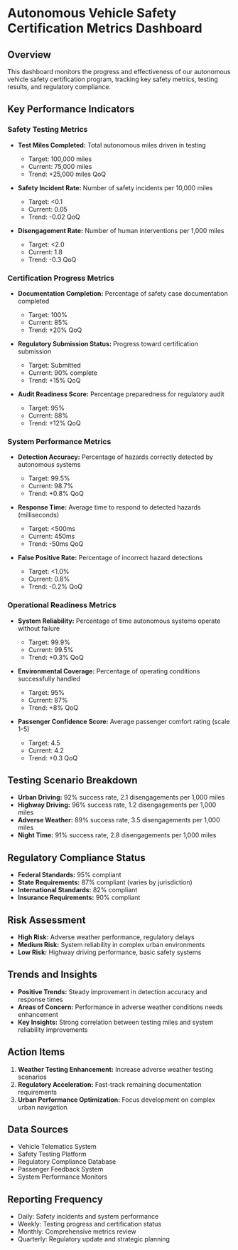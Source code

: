 # Autonomous Vehicle Safety Certification Metrics Dashboard

## Overview
This dashboard monitors the progress and effectiveness of our autonomous vehicle safety certification program, tracking key safety metrics, testing results, and regulatory compliance.

## Key Performance Indicators

### Safety Testing Metrics
- **Test Miles Completed:** Total autonomous miles driven in testing
  - Target: 100,000 miles
  - Current: 75,000 miles
  - Trend: +25,000 miles QoQ

- **Safety Incident Rate:** Number of safety incidents per 10,000 miles
  - Target: <0.1
  - Current: 0.05
  - Trend: -0.02 QoQ

- **Disengagement Rate:** Number of human interventions per 1,000 miles
  - Target: <2.0
  - Current: 1.8
  - Trend: -0.3 QoQ

### Certification Progress Metrics
- **Documentation Completion:** Percentage of safety case documentation completed
  - Target: 100%
  - Current: 85%
  - Trend: +20% QoQ

- **Regulatory Submission Status:** Progress toward certification submission
  - Target: Submitted
  - Current: 90% complete
  - Trend: +15% QoQ

- **Audit Readiness Score:** Percentage preparedness for regulatory audit
  - Target: 95%
  - Current: 88%
  - Trend: +12% QoQ

### System Performance Metrics
- **Detection Accuracy:** Percentage of hazards correctly detected by autonomous systems
  - Target: 99.5%
  - Current: 98.7%
  - Trend: +0.8% QoQ

- **Response Time:** Average time to respond to detected hazards (milliseconds)
  - Target: <500ms
  - Current: 450ms
  - Trend: -50ms QoQ

- **False Positive Rate:** Percentage of incorrect hazard detections
  - Target: <1.0%
  - Current: 0.8%
  - Trend: -0.2% QoQ

### Operational Readiness Metrics
- **System Reliability:** Percentage of time autonomous systems operate without failure
  - Target: 99.9%
  - Current: 99.5%
  - Trend: +0.3% QoQ

- **Environmental Coverage:** Percentage of operating conditions successfully handled
  - Target: 95%
  - Current: 87%
  - Trend: +8% QoQ

- **Passenger Confidence Score:** Average passenger comfort rating (scale 1-5)
  - Target: 4.5
  - Current: 4.2
  - Trend: +0.3 QoQ

## Testing Scenario Breakdown
- **Urban Driving:** 92% success rate, 2.1 disengagements per 1,000 miles
- **Highway Driving:** 96% success rate, 1.2 disengagements per 1,000 miles
- **Adverse Weather:** 89% success rate, 3.5 disengagements per 1,000 miles
- **Night Time:** 91% success rate, 2.8 disengagements per 1,000 miles

## Regulatory Compliance Status
- **Federal Standards:** 95% compliant
- **State Requirements:** 87% compliant (varies by jurisdiction)
- **International Standards:** 82% compliant
- **Insurance Requirements:** 90% compliant

## Risk Assessment
- **High Risk:** Adverse weather performance, regulatory delays
- **Medium Risk:** System reliability in complex urban environments
- **Low Risk:** Highway driving performance, basic safety systems

## Trends and Insights
- **Positive Trends:** Steady improvement in detection accuracy and response times
- **Areas of Concern:** Performance in adverse weather conditions needs enhancement
- **Key Insights:** Strong correlation between testing miles and system reliability improvements

## Action Items
1. **Weather Testing Enhancement:** Increase adverse weather testing scenarios
2. **Regulatory Acceleration:** Fast-track remaining documentation requirements
3. **Urban Performance Optimization:** Focus development on complex urban navigation

## Data Sources
- Vehicle Telematics System
- Safety Testing Platform
- Regulatory Compliance Database
- Passenger Feedback System
- System Performance Monitors

## Reporting Frequency
- Daily: Safety incidents and system performance
- Weekly: Testing progress and certification status
- Monthly: Comprehensive metrics review
- Quarterly: Regulatory update and strategic planning
